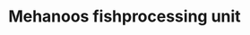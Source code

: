 ---
title: "Mehanoos fishprocessing unit"
url: /thiruvananthapuram/mehanoos-fishprocessing-unit/
shop: fishing
---
